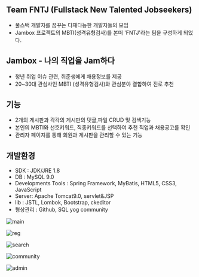## Team FNTJ (Fullstack New Talented Jobseekers)
- 풀스택 개발자를 꿈꾸는 다재다능한 개발자들의 모임
- Jambox 프로젝트의 MBTI(성격유형검사)를 본떠 'FNTJ'라는 팀을 구성하게 되었다.   
    
    
    
## Jambox - 나의 직업을 Jam하다
- 청년 취업 이슈 관련, 취준생에게 채용정보를 제공
- 20~30대 관심사인 MBTI (성격유형검사)와 관심분야 결합하여 진로 추천   
    
    
    
## 기능
- 2개의 게시판과 각각의 게시판의 댓글,파일 CRUD 및 검색기능
- 본인의 MBTI와 선호키워드, 직종키워드를 선택하여 추천 직업과 채용공고를 확인
- 관리자 페이지를 통해 회원과 게시판을 관리할 수 있는 기능   
    
    
    
## 개발환경
- SDK : JDK/JRE 1.8
- DB : MySQL 9.0
- Developments Tools : Spring Framework, MyBatis, HTML5, CSS3, JavaScript
- Server: Apache Tomcat9.0, servlet&JSP
- lib : JSTL, Lombok, Bootstrap, ckeditor
- 형상관리 : Github, SQL yog community   
    
    
    
![main](https://user-images.githubusercontent.com/73522666/111246340-6b8bf100-8649-11eb-849b-c1429a8a46a3.PNG)
   
![reg](https://user-images.githubusercontent.com/73522666/111246762-2ddb9800-864a-11eb-93c8-89fb853651fa.PNG)
   
![search](https://user-images.githubusercontent.com/73522666/111246346-6d55b480-8649-11eb-907d-f51b05bd5bc1.PNG)
   
![community](https://user-images.githubusercontent.com/73522666/111246658-0389da80-864a-11eb-9335-f007e8c202cb.PNG)
   
![admin](https://user-images.githubusercontent.com/73522666/111246454-a0984380-8649-11eb-93fd-81174833f729.PNG)
